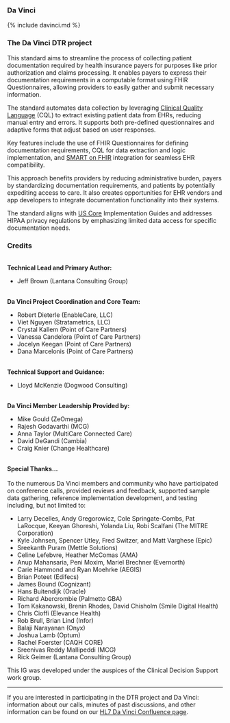 <link rel="stylesheet" type="text/css" href="formatting.css" />

### Da Vinci
{% include davinci.md %}

### The Da Vinci DTR project
This standard aims to streamline the process of collecting patient documentation required by health insurance payers for purposes like prior authorization and claims processing. It enables payers to express their documentation requirements in a computable format using FHIR Questionnaires, allowing providers to easily gather and submit necessary information.

The standard automates data collection by leveraging [Clinical Quality Language](https://build.fhir.org/ig/HL7/cql) (CQL) to extract existing patient data from EHRs, reducing manual entry and errors. It supports both pre-defined questionnaires and adaptive forms that adjust based on user responses.

Key features include the use of FHIR Questionnaires for defining documentation requirements, CQL for data extraction and logic implementation, and [SMART on FHIR](https://build.fhir.org/ig/HL7/smart-app-launch) integration for seamless EHR compatibility.

This approach benefits providers by reducing administrative burden, payers by standardizing documentation requirements, and patients by potentially expediting access to care. It also creates opportunities for EHR vendors and app developers to integrate documentation functionality into their systems.

The standard aligns with [US Core](https://build.fhir.org/ig/HL7/US-Core) Implementation Guides and addresses HIPAA privacy regulations by emphasizing limited data access for specific documentation needs.

### Credits
<br>
<b>Technical Lead and Primary Author:</b>  
<ul>
    <li>Jeff Brown (Lantana Consulting Group)</li>
</ul>
<br>
<b>Da Vinci Project Coordination and Core Team:</b> 
<ul>
    <li>Robert Dieterle (EnableCare, LLC)</li>
    <li>Viet Nguyen (Stratametrics, LLC)</li>
    <li>Crystal Kallem (Point of Care Partners)</li>
    <li>Vanessa Candelora (Point of Care Partners)</li>
    <li>Jocelyn Keegan (Point of Care Partners)</li>
    <li>Dana Marcelonis (Point of Care Partners)</li>
</ul>
<br/>
<b>Technical Support and Guidance:</b> 
<ul>
    <li>Lloyd McKenzie (Dogwood Consulting)</li>
</ul>
<br>
<b>Da Vinci Member Leadership Provided by:</b> 
<ul>
    <li>Mike Gould (ZeOmega)</li>
    <li>Rajesh Godavarthi (MCG)</li>
    <li>Anna Taylor (MultiCare Connected Care)</li>
    <li>David DeGandi (Cambia)</li>
    <li>Craig Knier (Change Healthcare)</li>
</ul>
<br>
<b>Special Thanks...</b><br>
<br>To the numerous Da Vinci members and community who have participated on conference calls, provided reviews and feedback, supported sample data gathering, reference implementation development, and testing including, but not limited to:
<ul>
    <li>Larry Decelles, Andy Gregorowicz, Cole Springate-Combs, Pat LaRocque, Keeyan Ghoreshi, Yolanda Liu, Robi Scalfani (The MITRE Corporation) </li>
    <li>Kyle Johnsen, Spencer Utley, Fred Switzer, and Matt Varghese (Epic)</li>
    <li>Sreekanth Puram (Mettle Solutions)</li>
    <li>Celine Lefebvre, Heather McComas (AMA)</li>
    <li>Anup Mahansaria, Peni Moxim, Mariel Brechner (Evernorth)</li>
    <li>Carie Hammond and Ryan Moehrke (AEGIS)</li>
    <li>Brian Poteet (Edifecs)</li>
    <li>James Bound (Cognizant)</li>
    <li>Hans Buitendijk (Oracle)</li>
    <li>Richard Abercrombie (Palmetto GBA)</li>
    <li>Tom Kakanowski, Brenin Rhodes, David Chisholm (Smile Digital Health)</li>
    <li>Chris Cioffi (Elevance Health)</li>
    <li>Rob Brull, Brian Lind (Infor)</li>
    <li>Balaji Narayanan (Onyx)</li>
    <li>Joshua Lamb (Optum)</li>
    <li>Rachel Foerster (CAQH CORE)</li>
    <li>Sreenivas Reddy Mallipeddi (MCG)</li>
    <li>Rick Geimer (Lantana Consulting Group)</li>
</ul>

This IG was developed under the auspices of the Clinical Decision Support work group.

----
If you are interested in participating in the DTR project and Da Vinci: information about our calls, minutes of past discussions, and other information can be found on our [HL7 Da Vinci Confluence page]( https://confluence.hl7.org/display/DVP/Da+Vinci+Use+Cases).

